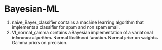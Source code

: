 # Bayesian-ML

1. naive_Bayes_classifier contains a machine learning algorithm that implements a classifier for spam and non spam email.
2. VI_normal_gamma contains a Bayesian implementation of a variational inference algorithm. Normal likelihood function. Normal prior on weights. Gamma priors on precision.